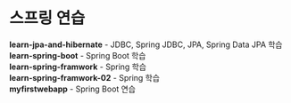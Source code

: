# 스프링 연습

**learn-jpa-and-hibernate** - JDBC, Spring JDBC, JPA, Spring Data JPA 학습
<br>
**learn-spring-boot** - Spring Boot 학습
<br>
**learn-spring-framwork** - Spring 학습
<br>
**learn-spring-framwork-02** - Spring 학습
<br>
**myfirstwebapp** - Spring Boot 연습
